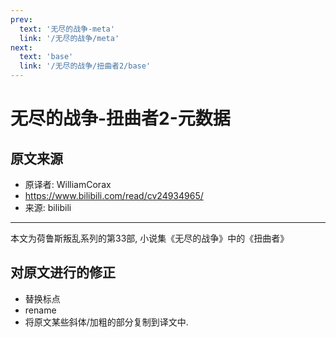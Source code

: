 ```yaml
---
prev:
  text: '无尽的战争-meta'
  link: '/无尽的战争/meta'
next:
  text: 'base'
  link: '/无尽的战争/扭曲者2/base'
---
```


# 无尽的战争-扭曲者2-元数据

## 原文来源

+ 原译者: WilliamCorax
+ <https://www.bilibili.com/read/cv24934965/>
+ 来源: bilibili

--------

本文为荷鲁斯叛乱系列的第33部, 小说集《无尽的战争》中的《扭曲者》

## 对原文进行的修正

+ 替换标点
+ rename
+ 将原文某些斜体/加粗的部分复制到译文中.
